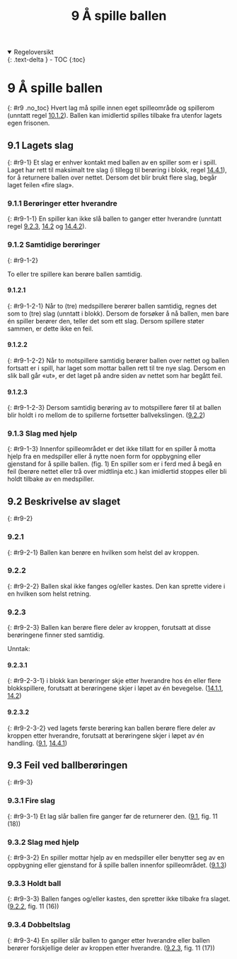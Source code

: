 ﻿---
title: 9 Å spille ballen
parent: Kapittel 4
nav_order: 9
---
<details open markdown="block">
  <summary>
    Regeloversikt
  </summary>
  {: .text-delta }
- TOC
{:toc}
</details>

# 9 Å spille ballen
{: #r9 .no_toc}
Hvert lag må spille innen eget spilleområde og spillerom (unntatt regel [10.1.2](../para10/#r10-1-2)).
Ballen kan imidlertid spilles tilbake fra utenfor lagets egen frisonen.

## 9.1 Lagets slag 
{: #r9-1}
Et slag er enhver kontakt med ballen av en spiller som er i spill.
Laget har rett til maksimalt tre slag (i tillegg til berøring i blokk,
regel [14.4.1](../para14/#r14-4-1)), for å returnere ballen over nettet.
Dersom det blir brukt flere slag, begår laget feilen «fire slag».

### 9.1.1 Berøringer etter hverandre
{: #r9-1-1}
En spiller kan ikke slå ballen to ganger etter hverandre (unntatt regel 
[9.2.3](#r9-2-3), [14.2](../para14/#r14-2) og [14.4.2](../para14/#r14-4-2)).

### 9.1.2 Samtidige berøringer
{: #r9-1-2}

To eller tre spillere kan berøre ballen samtidig.

#### 9.1.2.1
{: #r9-1-2-1}
Når to (tre) medspillere berører ballen samtidig, regnes det som to (tre) slag (unntatt i 
blokk). Dersom de forsøker å nå ballen, men bare én spiller berører den, teller det som 
ett slag. Dersom spillere støter sammen, er dette ikke en feil.

#### 9.1.2.2
{: #r9-1-2-2}
Når to motspillere samtidig berører ballen over nettet og ballen fortsatt er i spill, har 
laget som mottar ballen rett til tre nye slag. Dersom en slik ball går «ut», er det laget på 
andre siden av nettet som har begått feil.

#### 9.1.2.3
{: #r9-1-2-3}
Dersom samtidig berøring av to motspillere fører til at ballen blir holdt i ro mellom de 
to spillerne fortsetter ballvekslingen.
([9.2.2](#r9-2-2))

### 9.1.3 Slag med hjelp
{: #r9-1-3}
Innenfor spilleområdet er det ikke tillatt for en spiller å motta hjelp fra en medspiller 
eller å nytte noen form for oppbygning eller gjenstand for å spille ballen. (fig. 1)
En spiller som er i ferd med å begå en feil (berøre nettet eller trå over midtlinja etc.) kan 
imidlertid stoppes eller bli holdt tilbake av en medspiller.

## 9.2 Beskrivelse av slaget
{: #r9-2}
### 9.2.1 
{: #r9-2-1}
Ballen kan berøre en hvilken som helst del av kroppen.

### 9.2.2 
{: #r9-2-2}
Ballen skal ikke fanges og/eller kastes. Den kan sprette videre i en hvilken som helst 
retning.

### 9.2.3
{: #r9-2-3}
Ballen kan berøre flere deler av kroppen, forutsatt at disse berøringene finner sted 
samtidig.

Unntak:

#### 9.2.3.1
{: #r9-2-3-1}
i blokk kan berøringer skje etter hverandre hos én eller flere blokkspillere, forutsatt at 
berøringene skjer i løpet av én bevegelse.
([14.1.1](../para14/#r14-1-1), [14.2](../para14/#r14-2))

#### 9.2.3.2
{: #r9-2-3-2}
ved lagets første berøring kan ballen berøre flere deler av kroppen etter hverandre, 
forutsatt at berøringene skjer i løpet av én handling.
([9.1](#r9-1), [14.4.1](../para14/#r14-4-1))

## 9.3 Feil ved ballberøringen
{: #r9-3}

### 9.3.1 Fire slag
{: #r9-3-1}
Et lag slår ballen fire ganger før de returnerer den.
([9.1](#r9-1), fig. 11 (18))

### 9.3.2 Slag med hjelp
{: #r9-3-2}
En spiller mottar hjelp av en medspiller eller benytter seg av en 
oppbygning eller gjenstand for å spille ballen innenfor spilleområdet.
([9.1.3](#r9-1-3))

### 9.3.3 Holdt ball
{: #r9-3-3}
Ballen fanges og/eller kastes, den spretter ikke tilbake fra slaget. 
([9.2.2](#r9-2-2), fig. 11 (16))

### 9.3.4 Dobbeltslag
{: #r9-3-4}
En spiller slår ballen to ganger etter hverandre eller ballen berører 
forskjellige deler av kroppen etter hverandre.
([9.2.3](#r9-2-3), fig. 11 (17))

